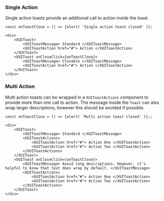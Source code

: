 ### Single Action

Single action toasts provide an additional call to action inside the toast.
```
const onToastClose = () => {alert( 'Single action toast closed' )};

<div>
	<XUIToast>
		<XUIToastMessage> Standard </XUIToastMessage>
		<XUIToastAction href="#"> Action </XUIToastAction>
	</XUIToast>
	<XUIToast onCloseClick={onToastClose}>
		<XUIToastMessage> Closable </XUIToastMessage>
		<XUIToastAction href="#"> Action </XUIToastAction>
	</XUIToast>
</div>
```
### Multi Action

Multi action toasts can be wrapped in a `XUIToastActions` component to provide more than one call to action. The message inside the `Toast` can also wrap larger descriptions, however this should be avoided if possible.
```
const onToastClose = () => {alert( 'Multi action toast closed' )};;

<div>
	<XUIToast>
		<XUIToastMessage> Standard </XUIToastMessage>
		<XUIToastActions>
			<XUIToastAction href="#"> Action One </XUIToastAction>
			<XUIToastAction href="#"> Action Two </XUIToastAction>
		</XUIToastActions>
	</XUIToast>
	<XUIToast onCloseClick={onToastClose}>
		<XUIToastMessage> Avoid long descriptions. However, it's helpful to know that text does wrap by default. </XUIToastMessage>
		<XUIToastActions>
			<XUIToastAction href="#"> Action One </XUIToastAction>
			<XUIToastAction href="#"> Action Two </XUIToastAction>
		</XUIToastActions>
	</XUIToast>
</div>
```
